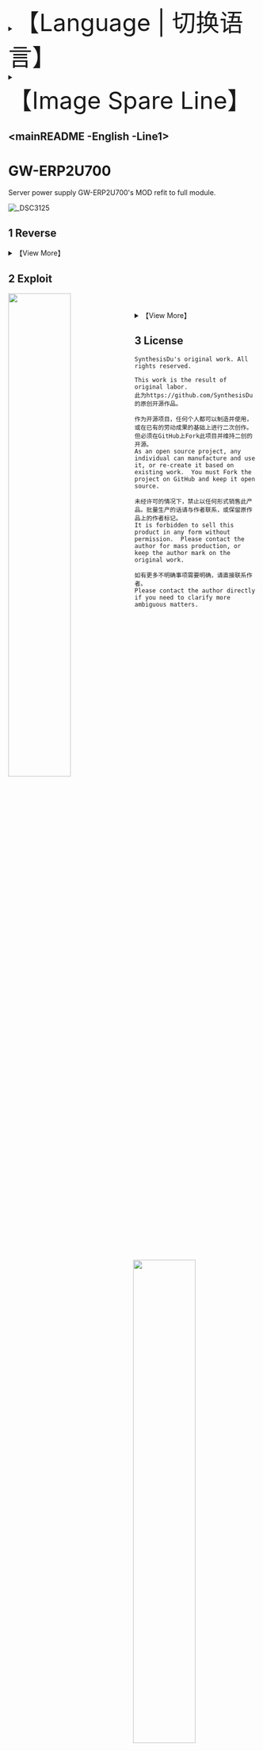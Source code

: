 <details>
 <summary><font size='100'>【Language | 切换语言】</font></summary>
<br>

**> English**

<a href='.\DocForREADME\mainREADME -Chinese -Line1.md'>简体中文</a>

</details>

<details></font>
 <summary><font size='100'>【Image Spare Line】</font></summary>
<br>
**> Line1**


<a href='.\DocForREADME\mainREADME -English -Line2.md'>Line2</a>

</details>


## <mainREADME -English -Line1>

# GW-ERP2U700

Server power supply GW-ERP2U700's MOD refit to full module.

![_DSC3125](https://i.postimg.cc/pdjtbN7C/DSC3125.jpg)

## 1 Reverse

<details>

 <summary>【View More】</summary>



</details>

## 2 Exploit

<div>
<img align="left" width="50%" src="https://i.postimg.cc/ZRvT1BzL/2021-Sep-20-07-39-32-AM-000-Customized-View37736126345-png-alpha.png" /><img align="right" width="50%" src="https://i.postimg.cc/m2fDWwD1/2021-Sep-20-07-42-19-AM-000-Customized-View4419304241-png-alpha.png" />
</div>
<br>
<br>

<div>
<details>
<summary>【View More】</summary>



</details>
</div>

## 3 License

```
SynthesisDu's original work. All rights reserved.

This work is the result of original labor.
此为https://github.com/SynthesisDu的原创开源作品。

作为开源项目，任何个人都可以制造并使用，或在已有的劳动成果的基础上进行二次创作。但必须在GitHub上Fork此项目并维持二创的开源。
As an open source project, any individual can manufacture and use it, or re-create it based on existing work.  You must Fork the project on GitHub and keep it open source.  

未经许可的情况下，禁止以任何形式销售此产品。批量生产的话请与作者联系，或保留原作品上的作者标记。
It is forbidden to sell this product in any form without permission.  Please contact the author for mass production, or keep the author mark on the original work.  

如有更多不明确事项需要明确，请直接联系作者。
Please contact the author directly if you need to clarify more ambiguous matters.
```
